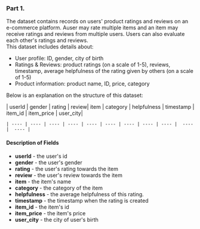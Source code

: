 ### Part 1.
The dataset contains records on users' product ratings and reviews on an e-commerce platform. Auser may rate multiple items and an item may receive ratings and reviews from multiple users. Users can also evaluate each other's ratings and reviews.   
This dataset includes details about:   
- User profile: ID, gender, city of birth   
- Ratings & Reviews: product ratings (on a scale of 1-5), reviews, timestamp, average helpfulness of the rating given by others (on a scale of 1-5)   
- Product information: product name, ID, price, category

Below is an explanation on the structure of this dataset:

| userId | gender | rating | review| item | category | helpfulness | timestamp | item_id | item_price | user_city|

    | ---- | ---- | ---- | ---- | ---- | ---- | ---- | ---- | ---- |  ---- |  ---- |  
    
#### Description of Fields

* __userId__ - the user's id
* __gender__ - the user's gender
* __rating__ - the user's rating towards the item
* __review__ - the user's review towards the item
* __item__ - the item's name
* __category__ - the category of the item
* __helpfulness__ - the average helpfulness of this rating.
* __timestamp__ - the timestamp when the rating is created
* __item_id__ - the item's id
* __item_price__ - the item's price
* __user_city__ - the city of user's birth